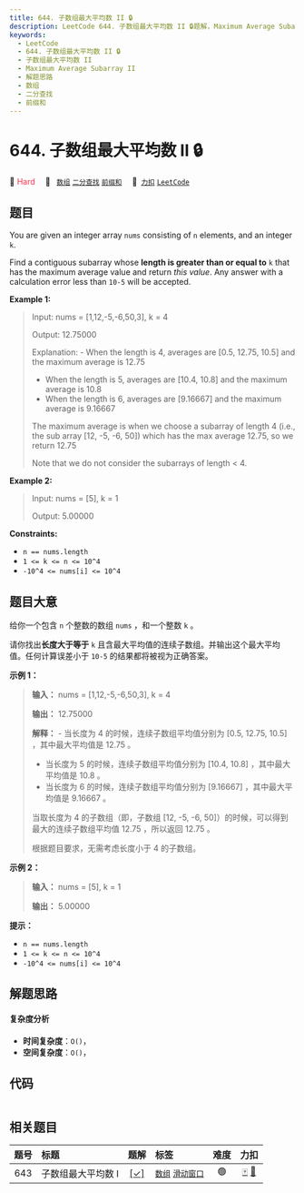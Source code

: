 ```yaml
---
title: 644. 子数组最大平均数 II 🔒
description: LeetCode 644. 子数组最大平均数 II 🔒题解，Maximum Average Subarray II，包含解题思路、复杂度分析以及完整的 JavaScript 代码实现。
keywords:
  - LeetCode
  - 644. 子数组最大平均数 II 🔒
  - 子数组最大平均数 II
  - Maximum Average Subarray II
  - 解题思路
  - 数组
  - 二分查找
  - 前缀和
---
```


# 644. 子数组最大平均数 II 🔒

🔴 <font color=#ff334b>Hard</font>&emsp; 🔖&ensp; [`数组`](/tag/array.md) [`二分查找`](/tag/binary-search.md) [`前缀和`](/tag/prefix-sum.md)&emsp; 🔗&ensp;[`力扣`](https://leetcode.cn/problems/maximum-average-subarray-ii) [`LeetCode`](https://leetcode.com/problems/maximum-average-subarray-ii)

## 题目

You are given an integer array `nums` consisting of `n` elements, and an
integer `k`.

Find a contiguous subarray whose **length is greater than or equal to** `k`
that has the maximum average value and return _this value_. Any answer with a
calculation error less than `10-5` will be accepted.



**Example 1:**

> Input: nums = [1,12,-5,-6,50,3], k = 4
> 
> Output: 12.75000
> 
> Explanation: - When the length is 4, averages are [0.5, 12.75, 10.5] and the maximum average is 12.75
> - When the length is 5, averages are [10.4, 10.8] and the maximum average is 10.8
> - When the length is 6, averages are [9.16667] and the maximum average is 9.16667
> 
> The maximum average is when we choose a subarray of length 4 (i.e., the sub array [12, -5, -6, 50]) which has the max average 12.75, so we return 12.75
> 
> Note that we do not consider the subarrays of length < 4.

**Example 2:**

> Input: nums = [5], k = 1
> 
> Output: 5.00000

**Constraints:**

  * `n == nums.length`
  * `1 <= k <= n <= 10^4`
  * `-10^4 <= nums[i] <= 10^4`


## 题目大意

给你一个包含 `n` 个整数的数组 `nums` ，和一个整数 `k` 。

请你找出**长度大于等于** `k` 且含最大平均值的连续子数组。并输出这个最大平均值。任何计算误差小于 `10-5` 的结果都将被视为正确答案。

**示例 1：**

> 
> 
> 
> 
> 
> **输入：** nums = [1,12,-5,-6,50,3], k = 4
> 
> **输出：** 12.75000
> 
> **解释：** - 当长度为 4 的时候，连续子数组平均值分别为 [0.5, 12.75, 10.5] ，其中最大平均值是 12.75 。
> - 当长度为 5 的时候，连续子数组平均值分别为 [10.4, 10.8] ，其中最大平均值是 10.8 。
> - 当长度为 6 的时候，连续子数组平均值分别为 [9.16667] ，其中最大平均值是 9.16667 。
> 
> 当取长度为 4 的子数组（即，子数组 [12, -5, -6, 50]）的时候，可以得到最大的连续子数组平均值 12.75 ，所以返回 12.75 。
> 
> 根据题目要求，无需考虑长度小于 4 的子数组。
> 
> 

**示例 2：**

> 
> 
> 
> 
> 
> **输入：** nums = [5], k = 1
> 
> **输出：** 5.00000
> 
> 

**提示：**

  * `n == nums.length`
  * `1 <= k <= n <= 10^4`
  * `-10^4 <= nums[i] <= 10^4`


## 解题思路

#### 复杂度分析

- **时间复杂度**：`O()`，
- **空间复杂度**：`O()`，

## 代码

```javascript

```

## 相关题目

<!-- prettier-ignore -->
| 题号 | 标题 | 题解 | 标签 | 难度 | 力扣 |
| :------: | :------ | :------: | :------ | :------: | :------: |
| 643 | 子数组最大平均数 I | [[✓]](/problem/0643.md) |  [`数组`](/tag/array.md) [`滑动窗口`](/tag/sliding-window.md) | 🟢 | [🀄️](https://leetcode.cn/problems/maximum-average-subarray-i) [🔗](https://leetcode.com/problems/maximum-average-subarray-i) |